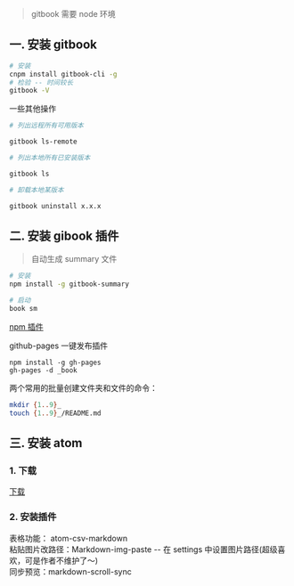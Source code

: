 > gitbook 需要 node 环境

## 一. 安装 gitbook
```bash
# 安装
cnpm install gitbook-cli -g
# 检验 -- 时间较长
gitbook -V
```

一些其他操作  
```bash
# 列出远程所有可用版本

gitbook ls-remote

# 列出本地所有已安装版本

gitbook ls

# 卸载本地某版本

gitbook uninstall x.x.x
```
## 二. 安装 gibook 插件
> 自动生成 summary 文件

```bash
# 安装
npm install -g gitbook-summary

# 启动
book sm
```
[npm 插件](https://www.npmjs.com/package/gitbook-summary)  

github-pages 一键发布插件
```
npm install -g gh-pages
gh-pages -d _book
```

两个常用的批量创建文件夹和文件的命令：  
```bash
mkdir {1..9}_
touch {1..9}_/README.md
```

## 三. 安装 atom
### 1. 下载
[下载](https://atom-installer.github.com/v1.24.1/atom-amd64.deb?s=1520526466&ext=.deb)  

### 2. 安装插件
表格功能： atom-csv-markdown  
粘贴图片改路径：Markdown-img-paste -- 在 settings 中设置图片路径(超级喜欢，可是作者不维护了～)  
同步预览：markdown-scroll-sync
